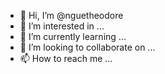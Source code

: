 - 👋 Hi, I’m @nguetheodore
- 👀 I’m interested in ...
- 🌱 I’m currently learning ...
- 💞️ I’m looking to collaborate on ...
- 📫 How to reach me ...

<!---
nguetheodore/nguetheodore is a ✨ special ✨ repository because its `README.md` (this file) appears on your GitHub profile.
You can click the Preview link to take a look at your changes.
--->
